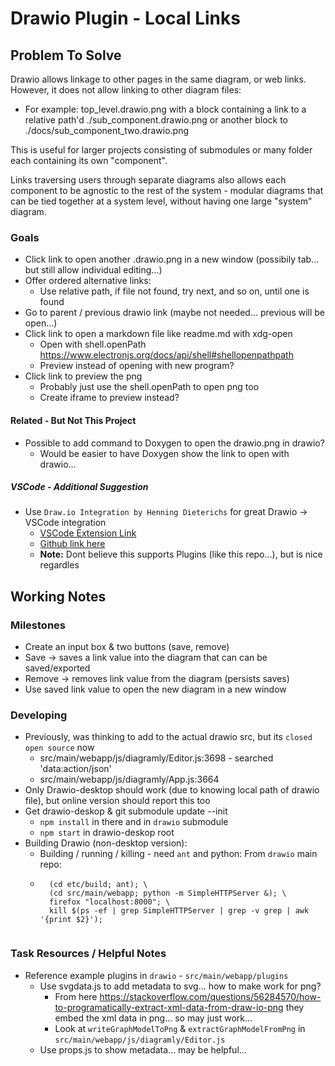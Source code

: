 # Drawio Plugin - Local Links
## Problem To Solve
Drawio allows linkage to other pages in the same diagram, or web links.
However, it does not allow linking to other diagram files:
* For example: top_level.drawio.png with a block containing a link to a relative
  path'd ./sub_component.drawio.png or another block to ./docs/sub_component_two.drawio.png

This is useful for larger projects consisting of submodules or many folder each
containing its own "component". 

Links traversing users through separate diagrams also allows each component 
to be agnostic to the rest of the system - modular diagrams that can be tied 
together at a system level, without having one large "system" diagram.

### Goals
* Click link to open another .drawio.png in a new window (possibily tab... but still allow individual editing...)
* Offer ordered alternative links:
    * Use relative path, if file not found, try next, and so on, until one is found
* Go to parent / previous drawio link (maybe not needed... previous will be open...)
* Click link to open a markdown file like readme.md with xdg-open
    * Open with shell.openPath https://www.electronjs.org/docs/api/shell#shellopenpathpath
    * Preview instead of opening with new program?
* Click link to preview the png
    * Probably just use the shell.openPath to open png too
    * Create iframe to preview instead?

#### Related - But Not This Project
* Possible to add command to Doxygen to open the drawio.png in drawio?
    * Would be easier to have Doxygen show the link to open with drawio...
##### VSCode - Additional Suggestion
* Use `Draw.io Integration by Henning Dieterichs` for great Drawio -> VSCode integration
    * [VSCode Extension Link](https://marketplace.visualstudio.com/items?itemName=hediet.vscode-drawio)
    * [Github link here](https://github.com/hediet/vscode-drawio)
    * **Note:** Dont believe this supports Plugins (like this repo...), but is nice regardles

## Working Notes
### Milestones
* Create an input box & two buttons (save, remove)
* Save -> saves a link value into the diagram that can can be saved/exported
* Remove -> removes link value from the diagram (persists saves)
* Use saved link value to open the new diagram in a new window
### Developing
* Previously, was thinking to add to the actual drawio src, but its `closed open source` now
    * src/main/webapp/js/diagramly/Editor.js:3698 - searched 'data:action/json'
    * src/main/webapp/js/diagramly/App.js:3664
* Only Drawio-desktop should work (due to knowing local path of drawio file),
  but online version should report this too
* Get drawio-deskop & git submodule update --init
    * `npm install` in there and in `drawio` submodule
    * `npm start` in drawio-deskop root
* Building Drawio (non-desktop version):
    * Building / running / killing - need `ant` and python: From `drawio` main repo:
    * ```
        (cd etc/build; ant); \
        (cd src/main/webapp; python -m SimpleHTTPServer &); \
        firefox "localhost:8000"; \
        kill $(ps -ef | grep SimpleHTTPServer | grep -v grep | awk '{print $2}');
    ```

### Task Resources / Helpful Notes
* Reference example plugins in `drawio` - `src/main/webapp/plugins`
    * Use svgdata.js to add metadata to svg... how to make work for png?
        * From here https://stackoverflow.com/questions/56284570/how-to-programatically-extract-xml-data-from-draw-io-png
          they embed the xml data in png... so may just work...
        * Look at `writeGraphModelToPng` & `extractGraphModelFromPng` in 
          `src/main/webapp/js/diagramly/Editor.js`
    * Use props.js to show metadata... may be helpful...

